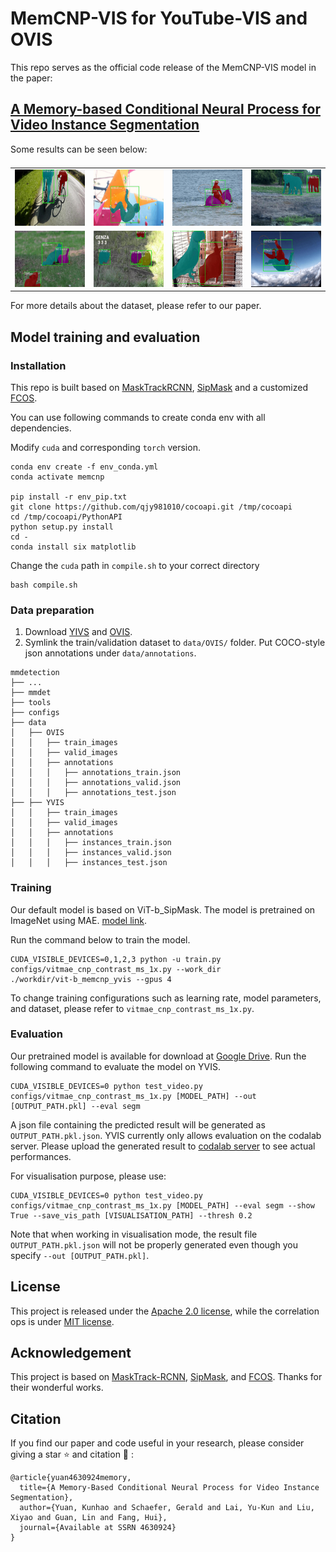 # MemCNP-VIS for YouTube-VIS and OVIS

This repo serves as the official code release of the MemCNP-VIS model in the paper:

## [A Memory-based Conditional Neural Process for Video Instance Segmentation](https://papers.ssrn.com/sol3/papers.cfm?abstract_id=4630924)


Some results can be seen below:

<table style="display:flex;justify-content:center;border:0" rules=none frame=void >
<tr>
<td><img src="visualisations/vis_0.gif" width="160" height="90" />
</td>
<td><img src="visualisations/vis_1.gif" width="160" height="90">
</td>
<td><img src="visualisations/vis_2.gif" width="160" height="90">
</td>
<td><img src="visualisations/vis_3.gif"  width="160" height="90">
</td>

<tr>
<td><img src="visualisations/vis_4.gif" width="160" height="90" />
</td>
<td><img src="visualisations/vis_5.gif" width="160" height="90">
</td>
<td><img src="visualisations/vis_6.gif" width="160" height="90">
</td>
<td><img src="visualisations/vis_7.gif" width="160" height="90">
</td>
</tr>
<tr>

</tr>
</table>

For more details about the dataset, please refer to our paper.

## Model training and evaluation

### Installation

This repo is built based on [MaskTrackRCNN](https://github.com/youtubevos/MaskTrackRCNN), [SipMask](https://github.com/JialeCao001/SipMask) and a customized [FCOS](https://github.com/tianzhi0549/FCOS).

You can use following commands to create conda env with all dependencies. 

Modify ``cuda`` and corresponding ``torch`` version.
```
conda env create -f env_conda.yml
conda activate memcnp

pip install -r env_pip.txt
git clone https://github.com/qjy981010/cocoapi.git /tmp/cocoapi 
cd /tmp/cocoapi/PythonAPI 
python setup.py install 
cd -
conda install six matplotlib
```

Change the ``cuda`` path in ``compile.sh`` to your correct directory
```
bash compile.sh
```

### Data preparation
1. Download [YIVS](https://youtube-vos.org/dataset/vis/) and [OVIS](http://songbai.site/ovis/).
2. Symlink the train/validation dataset to `data/OVIS/` folder. Put COCO-style json annotations under `data/annotations`.

```
mmdetection
├── ...
├── mmdet
├── tools
├── configs
├── data
│   ├── OVIS
│   │   ├── train_images
│   │   ├── valid_images
│   │   ├── annotations
│   │   │   ├── annotations_train.json
│   │   │   ├── annotations_valid.json
│   │   │   ├── annotations_test.json
├── ├── YVIS
│   │   ├── train_images
│   │   ├── valid_images
│   │   ├── annotations
│   │   │   ├── instances_train.json
│   │   │   ├── instances_valid.json
│   │   │   ├── instances_test.json
```

### Training
Our default model is based on ViT-b_SipMask. The model is pretrained on ImageNet using MAE. [model link](https://dl.fbaipublicfiles.com/mae/pretrain/mae_pretrain_vit_base.pth).

Run the command below to train the model.
```
CUDA_VISIBLE_DEVICES=0,1,2,3 python -u train.py configs/vitmae_cnp_contrast_ms_1x.py --work_dir 
./workdir/vit-b_memcnp_yvis --gpus 4
```
To change training configurations such as learning rate, model parameters, and dataset, please refer to `vitmae_cnp_contrast_ms_1x.py`.

### Evaluation
Our pretrained model is available for download at [Google Drive](https://drive.google.com/file/d/1fUgaEtMw2H-KGVQqrOUnHPvLiOWqYle8/view?usp=drive_link).
Run the following command to evaluate the model on YVIS.
```
CUDA_VISIBLE_DEVICES=0 python test_video.py configs/vitmae_cnp_contrast_ms_1x.py [MODEL_PATH] --out [OUTPUT_PATH.pkl] --eval segm
```

A json file containing the predicted result will be generated as `OUTPUT_PATH.pkl.json`. YVIS currently only allows evaluation on the codalab server. Please upload the generated result to [codalab server](https://codalab.lisn.upsaclay.fr/competitions/7680) to see actual performances.

For visualisation purpose, please use:
```
CUDA_VISIBLE_DEVICES=0 python test_video.py configs/vitmae_cnp_contrast_ms_1x.py [MODEL_PATH] --eval segm --show True --save_vis_path [VISUALISATION_PATH] --thresh 0.2
```
Note that when working in visualisation mode, the result file `OUTPUT_PATH.pkl.json` will not be properly generated even though you specify `--out [OUTPUT_PATH.pkl]`.

## License
This project is released under the [Apache 2.0 license](LICENSE), while the correlation ops is under [MIT license](mmdet/ops/correlation/LICENSE).

## Acknowledgement

This project is based on [MaskTrack-RCNN](https://github.com/youtubevos/MaskTrackRCNN), [SipMask](https://github.com/JialeCao001/SipMask), and [FCOS](https://github.com/tianzhi0549/FCOS). Thanks for their wonderful works.

## Citation
If you find our paper and code useful in your research, please consider giving a star ⭐ and citation 📝 :

```
@article{yuan4630924memory,
  title={A Memory-Based Conditional Neural Process for Video Instance Segmentation},
  author={Yuan, Kunhao and Schaefer, Gerald and Lai, Yu-Kun and Liu, Xiyao and Guan, Lin and Fang, Hui},
  journal={Available at SSRN 4630924}
}
```
